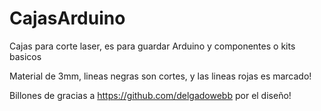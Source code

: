 # CajasArduino
Cajas para corte laser, es para guardar Arduino y componentes o kits basicos

Material de 3mm, lineas negras son cortes, y las lineas rojas es marcado!

Billones de gracias a https://github.com/delgadowebb por el diseño! 
